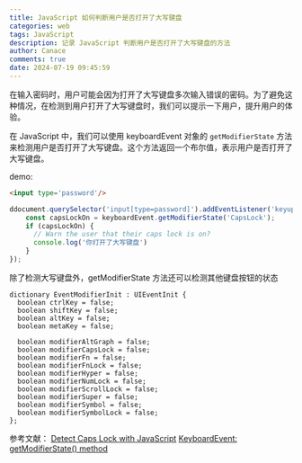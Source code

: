 ```yaml
---
title: JavaScript 如何判断用户是否打开了大写键盘
categories: web
tags: JavaScript
description: 记录 JavaScript 判断用户是否打开了大写键盘的方法
author: Canace
comments: true
date: 2024-07-19 09:45:59
---
```

在输入密码时，用户可能会因为打开了大写键盘多次输入错误的密码。为了避免这种情况，在检测到用户打开了大写键盘时，我们可以提示一下用户，提升用户的体验。

在 JavaScript 中，我们可以使用 keyboardEvent 对象的 `getModifierState` 方法来检测用户是否打开了大写键盘。这个方法返回一个布尔值，表示用户是否打开了大写键盘。

demo:

```html
<input type='password'/>
```

```js
ddocument.querySelector('input[type=password]').addEventListener('keyup', function (keyboardEvent) {
    const capsLockOn = keyboardEvent.getModifierState('CapsLock');
    if (capsLockOn) {
      // Warn the user that their caps lock is on?
      console.log('你打开了大写键盘')
    }
});
```

除了检测大写键盘外，getModifierState 方法还可以检测其他键盘按钮的状态

````
dictionary EventModifierInit : UIEventInit {
  boolean ctrlKey = false;
  boolean shiftKey = false;
  boolean altKey = false;
  boolean metaKey = false;

  boolean modifierAltGraph = false;
  boolean modifierCapsLock = false;
  boolean modifierFn = false;
  boolean modifierFnLock = false;
  boolean modifierHyper = false;
  boolean modifierNumLock = false;
  boolean modifierScrollLock = false;
  boolean modifierSuper = false;
  boolean modifierSymbol = false;
  boolean modifierSymbolLock = false;
};
````

参考文献：
[Detect Caps Lock with JavaScript](https://davidwalsh.name/detect-caps-lock)
[KeyboardEvent: getModifierState() method](https://developer.mozilla.org/en-US/docs/Web/API/KeyboardEvent/getModifierState)